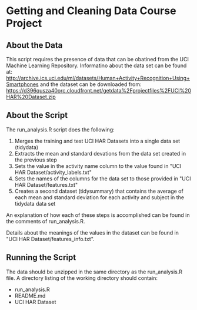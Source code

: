 # Getting and Cleaning Data Course Project

## About the Data

This script requires the presence of data that can be obatined from the UCI Machine Learning Repository.  Informatino about the data set can be found at:
http://archive.ics.uci.edu/ml/datasets/Human+Activity+Recognition+Using+Smartphones
and the dataset can be downloaded from:
https://d396qusza40orc.cloudfront.net/getdata%2Fprojectfiles%2FUCI%20HAR%20Dataset.zip

## About the Script

The run_analysis.R script does the following:
1. Merges the training and test UCI HAR Datasets into a single data set (tidydata)
2. Extracts the mean and standard devations from the data set created in the previous step
3. Sets the value in the activity name column to the value found in "UCI HAR Dataset/activity_labels.txt"
4. Sets the names of the columns for the data set to those provided in "UCI HAR Dataset/features.txt"
5. Creates a second dataset (tidysummary) that contains the average of each mean and standard deviation for each activity and subject in the tidydata data set

An explanation of how each of these steps is accomplished can be found in the comments of run_analysis.R.

Details about the meanings of the values in the dataset can be found in "UCI HAR Dataset/features_info.txt".

## Running the Script

The data should be unzipped in the same directory as the run_analysis.R file.  A directory listing of the working directory should contain:
* run_analysis.R
* README.md
* UCI HAR Dataset
